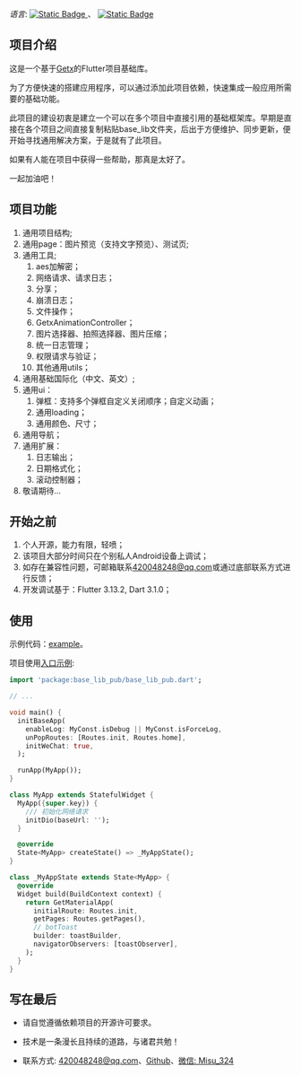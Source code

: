 <!--
This README describes the package. If you publish this package to pub.dev,
this README's contents appear on the landing page for your package.

For information about how to write a good package README, see the guide for
[writing package pages](https://dart.dev/guides/libraries/writing-package-pages).

For general information about developing packages, see the Dart guide for
[creating packages](https://dart.dev/guides/libraries/create-library-packages)
and the Flutter guide for
[developing packages and plugins](https://flutter.dev/developing-packages).
-->

_语言_: [![Static Badge](https://img.shields.io/badge/%E4%B8%AD%E6%96%87-Zh--cn-FF0000)
](README.zh-cn.md)、 [![Static Badge](https://img.shields.io/badge/%E8%8B%B1%E6%96%87-En--us-122c60)](README.md)

## 项目介绍

这是一个基于[Getx](https://github.com/jonataslaw/getx/blob/master/README.zh-cn.md)的Flutter项目基础库。

为了方便快速的搭建应用程序，可以通过添加此项目依赖，快速集成一般应用所需要的基础功能。

此项目的建设初衷是建立一个可以在多个项目中直接引用的基础框架库。早期是直接在各个项目之间直接复制粘贴base_lib文件夹，后出于方便维护、同步更新，便开始寻找通用解决方案，于是就有了此项目。

如果有人能在项目中获得一些帮助，那真是太好了。

一起加油吧！

## 项目功能

1. 通用项目结构;
2. 通用page：图片预览（支持文字预览）、测试页;
3. 通用工具;
   1. aes加解密；
   2. 网络请求、请求日志；
   3. 分享；
   4. 崩溃日志；
   5. 文件操作；
   6. GetxAnimationController；
   7. 图片选择器、拍照选择器、图片压缩；
   8. 统一日志管理；
   9. 权限请求与验证；
   10. 其他通用utils；
4. 通用基础国际化（中文、英文）;
5. 通用ui：
   1. 弹框：支持多个弹框自定义关闭顺序；自定义动画；
   2. 通用loading；
   3. 通用颜色、尺寸；
6. 通用导航；
7. 通用扩展：
   1. 日志输出；
   2. 日期格式化；
   3. 滚动控制器；
8. 敬请期待...

## 开始之前

1. 个人开源，能力有限，轻喷；
2. 该项目大部分时间只在个别私人Android设备上调试；
3. 如存在兼容性问题，可邮箱联系[420048248@qq.com](mailto:420048248@qq.com)或通过底部联系方式进行反馈；
4. 开发调试基于：Flutter 3.13.2, Dart 3.1.0；

## 使用

示例代码：[example](example/lib/page/home/view.dart)。

项目使用[入口示例](example/lib/main.dart):

```dart
import 'package:base_lib_pub/base_lib_pub.dart';

// ...

void main() {
  initBaseApp(
    enableLog: MyConst.isDebug || MyConst.isForceLog,
    unPopRoutes: [Routes.init, Routes.home],
    initWeChat: true,
  );

  runApp(MyApp());
}

class MyApp extends StatefulWidget {
  MyApp({super.key}) {
    /// 初始化网络请求
    initDio(baseUrl: '');
  }

  @override
  State<MyApp> createState() => _MyAppState();
}

class _MyAppState extends State<MyApp> {
  @override
  Widget build(BuildContext context) {
    return GetMaterialApp(
      initialRoute: Routes.init,
      getPages: Routes.getPages(),
      // botToast
      builder: toastBuilder,
      navigatorObservers: [toastObserver],
    );
  }
}

```

## 写在最后

- 请自觉遵循依赖项目的开源许可要求。

- 技术是一条漫长且持续的道路，与诸君共勉！

- 联系方式: [420048248@qq.com](mailto:420048248@qq.com)、[Github](https://github.com/Static1014/base_lib_pub.git)、[微信: Misu_324]()



